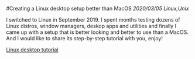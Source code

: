 #Creating a Linux desktop setup better than MacOS
_2020/03/05 Linux,Unix_

I switched to Linux in September 2019. I spent months testing dozens of Linux distros, window managers, deskop apps and utilities and finally I came up with a setup that is better looking and better to use than a MacOS. And I would like to share its step-by-step tutorial with you, enjoy!

[Linux desktop tutorial](https://github.com/milgra/tutorials/blob/master/pretty-and-functional-linux-destkop.md)